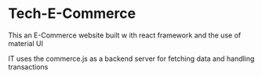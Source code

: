 # Tech-E-Commerce

This an E-Commerce website built w ith react framework and the use of material UI

IT uses the commerce.js as a backend server for fetching data and handling transactions

